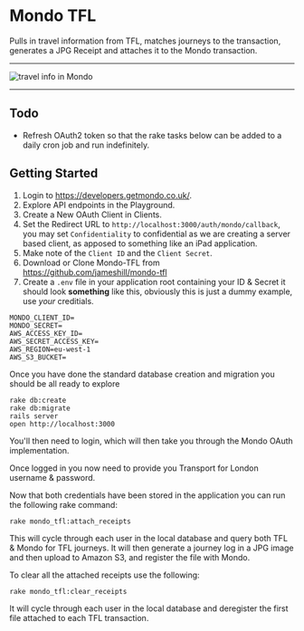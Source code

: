 # Mondo TFL

Pulls in travel information from TFL, matches journeys to the transaction, generates a JPG Receipt and attaches it to the Mondo transaction.

---

![travel info in Mondo](https://cloud.githubusercontent.com/assets/395/15808595/e3bbfd0a-2b72-11e6-917e-560a387c15de.PNG)

---

## Todo

- Refresh OAuth2 token so that the rake tasks below can be added to a daily cron job and run indefinitely. 

## Getting Started

1. Login to https://developers.getmondo.co.uk/.
2. Explore API endpoints in the Playground.
3. Create a New OAuth Client in Clients.
4. Set the Redirect URL to `http://localhost:3000/auth/mondo/callback`, you may set `Confidentiality` to confidential as we are creating a server based client, as apposed to something like an iPad application.
5. Make note of the `Client ID` and the `Client Secret`.
6. Download or Clone Mondo-TFL from https://github.com/jameshill/mondo-tfl
7. Create a `.env` file in your application root containing your ID & Secret it should look **something** like this, obviously this is just a dummy example, use *your* creditials.

```
MONDO_CLIENT_ID=
MONDO_SECRET=
AWS_ACCESS_KEY_ID=
AWS_SECRET_ACCESS_KEY=
AWS_REGION=eu-west-1
AWS_S3_BUCKET=
```

Once you have done the standard database creation and migration you should be all ready to explore

```
rake db:create
rake db:migrate
rails server
open http://localhost:3000
```

You'll then need to login, which will then take you through the Mondo OAuth implementation.

Once logged in you now need to provide you Transport for London username & password.

Now that both credentials have been stored in the application you can run the following rake command:

```rake mondo_tfl:attach_receipts```

This will cycle through each user in the local database and query both TFL & Mondo for TFL journeys.
It will then generate a journey log in a JPG image and then upload to Amazon S3, and register the file with Mondo.

To clear all the attached receipts use the following:

```rake mondo_tfl:clear_receipts```

It will cycle through each user in the local database and deregister the first file attached to each TFL transaction.
